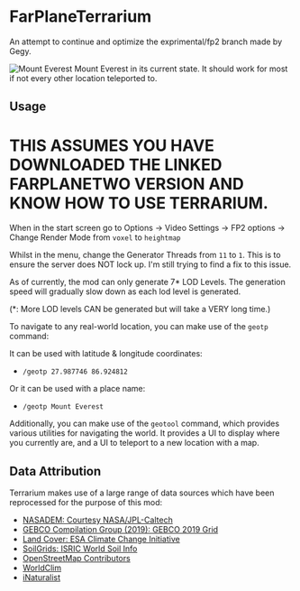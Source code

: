 # FarPlaneTerrarium
An attempt to continue and optimize the exprimental/fp2 branch made by Gegy.

![Mount Everest](https://i.imgur.com/vDsopTZ.png)
Mount Everest in its current state. It should work for most if not every other location teleported to.

## Usage
# THIS ASSUMES YOU HAVE DOWNLOADED THE LINKED FARPLANETWO VERSION AND KNOW HOW TO USE TERRARIUM.

When in the start screen go to Options -> Video Settings -> FP2 options -> Change Render Mode from `voxel` to `heightmap`

Whilst in the menu, change the Generator Threads from `11` to `1`. This is to ensure the server does NOT lock up. I'm still trying to find a fix to this issue.

As of currently, the mod can only generate 7* LOD Levels. The generation speed will gradually slow down as each lod level is generated.

(*: More LOD levels CAN be generated but will take a VERY long time.)

To navigate to any real-world location, you can make use of the `geotp` command:

It can be used with latitude & longitude coordinates:
 - `/geotp 27.987746 86.924812`
 
Or it can be used with a place name:
 - `/geotp Mount Everest`
 
Additionally, you can make use of the `geotool` command, which provides various utilities for navigating the world. It provides a UI to display where you currently are, and a UI to teleport to a new location with a map.

## Data Attribution
Terrarium makes use of a large range of data sources which have been reprocessed for the purpose of this mod:
 - [NASADEM: Courtesy NASA/JPL-Caltech](https://lpdaac.usgs.gov/news/release-nasadem-data-products/)
 - [GEBCO Compilation Group (2019): GEBCO 2019 Grid](https://www.gebco.net/data_and_products/gridded_bathymetry_data/)
 - [Land Cover: ESA Climate Change Initiative](https://www.esa-landcover-cci.org/)
 - [SoilGrids: ISRIC World Soil Info](https://soilgrids.org/)
 - [OpenStreetMap Contributors](https://openstreetmap.org/)
 - [WorldClim](https://www.worldclim.org/)
 - [iNaturalist](https://www.inaturalist.org/)

